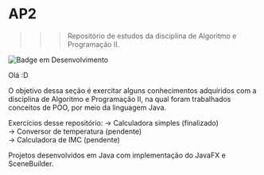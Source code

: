 # AP2
>>> Repositório de estudos da disciplina de Algoritmo e Programação II.

![Badge em Desenvolvimento](http://img.shields.io/static/v1?label=STATUS&message=EM%20DESENVOLVIMENTO&color=GREEN&style=for-the-badge)

Olá :D 

O objetivo dessa seção é exercitar alguns conhecimentos adquiridos com a disciplina de Algoritmo e Programação II, na qual foram trabalhados conceitos de POO, por meio da linguagem Java. 

Exercícios desse repositório:
-> Calculadora  simples (finalizado) <br>
-> Conversor de temperatura (pendente) <br>
-> Calculadora de IMC (pendente) <br>

Projetos desenvolvidos em Java com implementação do JavaFX e SceneBuilder.
